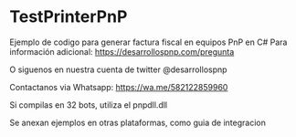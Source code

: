 # TestPrinterPnP

Ejemplo de codigo para generar factura fiscal en equipos PnP en C#
Para información adicional: https://desarrollospnp.com/pregunta

O siguenos en nuestra cuenta de twitter @desarrollospnp

Contactanos via Whatsapp: https://wa.me/582122859960

Si compilas en 32 bots, utiliza el pnpdll.dll

Se anexan ejemplos en otras plataformas, como guia de integracion
